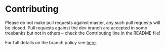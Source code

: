 # Contributing

Please do not make pull requests against master, any such pull requests will be
closed. Pull requests against the dev branch are accepted in some treebanks but
not in others – check the Contributing line in the README file!

For full details on the branch policy see
[here](https://universaldependencies.org/contributing/repository_files.html).
